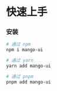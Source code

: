 # 快速上手

### 安装

```bash
# 通过 npm
npm i mango-ui

# 通过 yarn
yarn add mango-ui

# 通过 pnpm
pnpm add mango-ui
```
